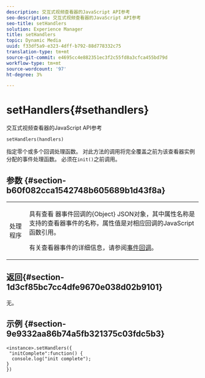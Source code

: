 ```yaml
---
description: 交互式视频查看器的JavaScript API参考
seo-description: 交互式视频查看器的JavaScript API参考
seo-title: setHandlers
solution: Experience Manager
title: setHandlers
topic: Dynamic Media
uuid: f33df5a9-e323-4dff-b792-88d778332c75
translation-type: tm+mt
source-git-commit: e4695cc4e882351ec3f2c55fd8a3cfca455bd79d
workflow-type: tm+mt
source-wordcount: '97'
ht-degree: 3%

---
```



# setHandlers{#sethandlers}

交互式视频查看器的JavaScript API参考

`setHandlers(handlers)`

指定零个或多个回调处理函数。 对此方法的调用将完全覆盖之前为该查看器实例分配的事件处理函数。 必须在`init()`之前调用。

## 参数 {#section-b60f082cca1542748b605689b1d43f8a}

<table id="table_98A620DAE2C340FA97BF7204AE023CC8"> 
 <tbody> 
  <tr> 
   <td colname="col1"> <p> <span class="codeph"> <span class="varname"> 处理程序  </span> </span> </p> </td> 
   <td colname="col2"> <p> <span class="codeph"> 具有查看 </span> 器事件回调的{Object} JSON对象，其中属性名称是支持的查看器事件的名称，属性值是对相应回调的JavaScript函数引用。 </p> <p>有关查看器事件的详细信息，请参阅<a href="../../../c-html5-aem-asset-viewers/c-html5-aem-int-video/c-html5-aem-int-video-event-callbacks.md#concept-66d5996f2b1b44cab3d5264cda5c50cd" format="dita" scope="local">事件回调</a>。 </p> </td> 
  </tr> 
 </tbody> 
</table>

## 返回{#section-1d3cf85bc7cc4dfe9670e038d02b9101}

无。

## 示例 {#section-9e9332aa86b74a5fb321375c03fdc5b3}

```
<instance>.setHandlers({ 
 "initComplete":function() { 
  console.log("init complete"); 
} 
})
```

